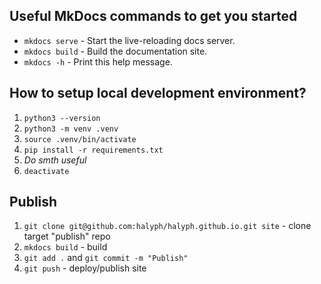 
## Useful MkDocs commands to get you started

* `mkdocs serve` - Start the live-reloading docs server.
* `mkdocs build` - Build the documentation site.
* `mkdocs -h` - Print this help message.

## How to setup local development environment? 

1. `python3 --version`
2. `python3 -m venv .venv`
3. `source .venv/bin/activate`
4. `pip install -r requirements.txt`
5. *Do smth useful*
6. `deactivate`

## Publish

1. `git clone git@github.com:halyph/halyph.github.io.git site` - clone target "publish" repo
2. `mkdocs build` - build
3. `git add .` and `git commit -m "Publish"`
4. `git push` - deploy/publish site
